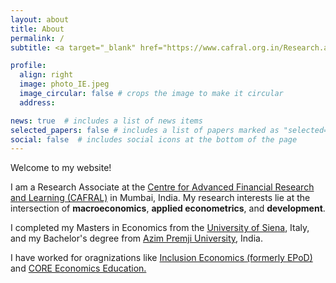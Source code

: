 ```yaml
---
layout: about
title: About
permalink: /
subtitle: <a target="_blank" href="https://www.cafral.org.in/Research.aspx">Research Department • CAFRAL</a>

profile:
  align: right
  image: photo_IE.jpeg
  image_circular: false # crops the image to make it circular
  address: 

news: true  # includes a list of news items
selected_papers: false # includes a list of papers marked as "selected={true}"
social: false  # includes social icons at the bottom of the page
---
```





Welcome to my website! 

I am a Research Associate at the
<a target="_blank" href="https://www.cafral.org.in/"> Centre for Advanced Financial Research and Learning (CAFRAL)</a>
in Mumbai, India. My research interests lie at the intersection of **macroeconomics**, **applied econometrics**, and **development**. 

I completed my Masters in Economics from the <a target="_blank" href="https://en.unisi.it/departments/department-economics-and-statistics">University of Siena</a>, Italy, and my Bachelor's degree from <a target="_blank" href="https://azimpremjiuniversity.edu.in/programmes/ba-in-economics"> Azim Premji University</a>, India.

I have worked for oragnizations like <a target="_blank" href="https://krea.edu.in/ieindia/"> Inclusion Economics (formerly EPoD) </a> and <a target="_blank"  href="https://www.core-econ.org/">  CORE Economics Education. </a>



